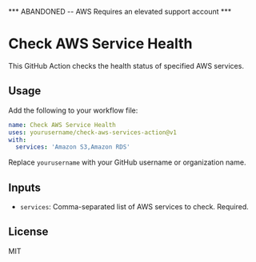 *** ABANDONED -- AWS Requires an elevated support account ***

# Check AWS Service Health

This GitHub Action checks the health status of specified AWS services.

## Usage

Add the following to your workflow file:

```yaml
name: Check AWS Service Health 
uses: yourusername/check-aws-services-action@v1 
with: 
  services: 'Amazon S3,Amazon RDS'
```
Replace `yourusername` with your GitHub username or organization name.

## Inputs

- `services`: Comma-separated list of AWS services to check. Required.

## License

MIT

